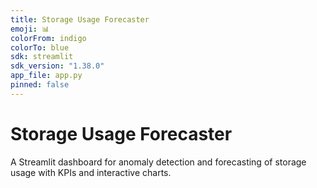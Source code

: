 ```yaml
---
title: Storage Usage Forecaster
emoji: 📊
colorFrom: indigo
colorTo: blue
sdk: streamlit
sdk_version: "1.38.0"
app_file: app.py
pinned: false
---
```


# Storage Usage Forecaster

A Streamlit dashboard for anomaly detection and forecasting of storage usage with KPIs and interactive charts.
